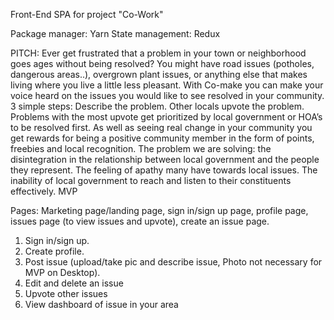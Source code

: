 Front-End SPA for project "Co-Work"

Package manager: Yarn
State management: Redux

PITCH:
Ever get frustrated that a problem in your town or neighborhood goes ages without being resolved? You might have road issues (potholes, dangerous areas..), overgrown plant issues, or anything else that makes living where you live a little less pleasant. With Co-make you can make your voice heard on the issues you would like to see resolved in your community. 3 simple steps: Describe the problem. Other locals upvote the problem. Problems with the most upvote get prioritized by local government or HOA’s to be resolved first. As well as seeing real change in your community you get rewards for being a positive community member in the form of points, freebies and local recognition.  The problem we are solving: the disintegration in the relationship between local government and the people they represent. The feeling of apathy many have towards local issues. The inability of local government to reach and listen to their constituents effectively. 
MVP

Pages: Marketing page/landing page, sign in/sign up page, profile page, issues page (to view issues and upvote), create an issue page.

1. Sign in/sign up.
2. Create profile.
3. Post issue (upload/take pic and describe issue, Photo not necessary for MVP on Desktop).
4. Edit and delete an issue
5. Upvote other issues
6. View dashboard of issue in your area

